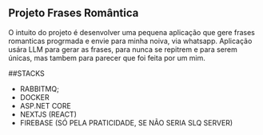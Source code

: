 ## Projeto Frases Romântica
 O intuito do projeto é desenvolver uma pequena aplicação que gere frases romanticas progrmada e envie para minha noiva, via whatsapp.
Aplicação usára LLM para gerar as frases, para nunca se repitrem e para serem únicas, mas tambem para parecer que foi feita por um mim.

##STACKS
- RABBITMQ;
- DOCKER
- ASP.NET CORE
- NEXTJS (REACT)
- FIREBASE (SÓ PELA PRATICIDADE, SE NÃO SERIA SLQ SERVER)
